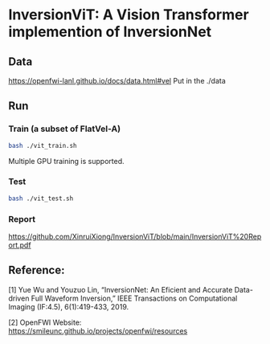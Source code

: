 # InversionViT: A Vision Transformer implemention of InversionNet

## Data
https://openfwi-lanl.github.io/docs/data.html#vel
Put in the ./data 


## Run
### Train (a subset of FlatVel-A)
```bash
bash ./vit_train.sh
```
Multiple GPU training is supported.

### Test
```bash
bash ./vit_test.sh
```

### Report

https://github.com/XinruiXiong/InversionViT/blob/main/InversionViT%20Report.pdf


## Reference:
[1] Yue Wu and Youzuo Lin, “InversionNet: An Eficient and Accurate Data-driven Full Waveform Inversion,” IEEE Transactions on Computational Imaging (IF:4.5), 6(1):419-433, 2019.

[2] OpenFWI Website: https://smileunc.github.io/projects/openfwi/resources
